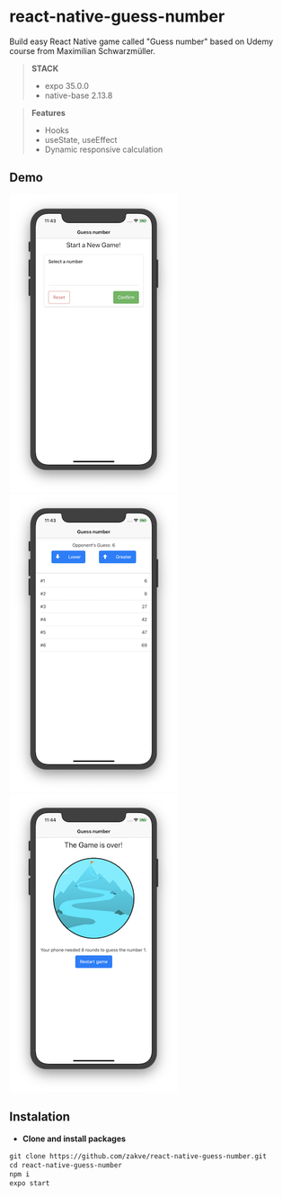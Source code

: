 # react-native-guess-number
Build easy React Native game called "Guess number" based on Udemy course from Maximilian Schwarzmüller.

> **STACK**
> - expo 35.0.0
> - native-base 2.13.8

> **Features**
> - Hooks
> - useState, useEffect
> - Dynamic responsive calculation

## Demo
![StartGame](/assets/screenshots/StartGame.png)
![Game](/assets/screenshots/Game.png)
![GameOver](/assets/screenshots/GameOver.png)

## Instalation
*	**Clone and install packages**
```
git clone https://github.com/zakve/react-native-guess-number.git
cd react-native-guess-number
npm i
expo start
```